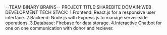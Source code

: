--TEAM BINARY BRAINS--
PROJECT TITLE:SHAREBITE
DOMAIN:WEB DEVELOPMENT
TECH STACK:
1.Frontend: React.js for a responsive user interface.
2.Backend: Node.js with Express.js to manage server-side operations.
3.Database: Firebase for data storage.
4.Interactive Chatbot for one on one communication with donor and reciever.
